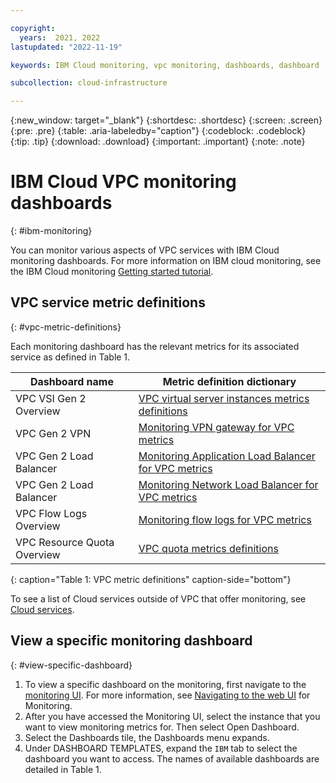 ```yaml
---

copyright:
  years:  2021, 2022
lastupdated: "2022-11-19"

keywords: IBM Cloud monitoring, vpc monitoring, dashboards, dashboard

subcollection: cloud-infrastructure

---
```


{:new_window: target="_blank"}
{:shortdesc: .shortdesc}
{:screen: .screen}
{:pre: .pre}
{:table: .aria-labeledby="caption"}
{:codeblock: .codeblock}
{:tip: .tip}
{:download: .download}
{:important: .important}
{:note: .note}

# IBM Cloud VPC monitoring dashboards
{: #ibm-monitoring}

You can monitor various aspects of VPC services with IBM Cloud monitoring dashboards. For more information on IBM cloud monitoring, see the IBM Cloud monitoring [Getting started tutorial](/docs/monitoring?topic=monitoring-getting-started).

## VPC service metric definitions
{: #vpc-metric-definitions}

Each monitoring dashboard has the relevant metrics for its associated service as defined in Table 1.

| Dashboard name | Metric definition dictionary |
|----------|----------|
| VPC VSI Gen 2 Overview | [VPC virtual server instances metrics definitions](/docs/vpc?topic=vpc-vpc-monitoring-metrics) |
| VPC Gen 2 VPN | [Monitoring VPN gateway for VPC metrics](/docs/vpc?topic=vpc-vpn-monitoring-metrics&interface=ui) |
| VPC Gen 2 Load Balancer | [Monitoring Application Load Balancer for VPC metrics](/docs/vpc?topic=vpc-monitoring-metrics-alb) |
| VPC Gen 2 Load Balancer | [Monitoring Network Load Balancer for VPC metrics](/docs/vpc?topic=vpc-nlb_monitoring-metrics) |
| VPC Flow Logs Overview | [Monitoring flow logs for VPC metrics](/docs/vpc?topic=vpc-fl-monitoring-metrics) |
| VPC Resource Quota Overview | [VPC quota metrics definitions](/docs/vpc?topic=vpc-vpc-quota-metrics) |

{: caption="Table 1: VPC metric definitions" caption-side="bottom"}

To see a list of Cloud services outside of VPC that offer monitoring, see [Cloud services](/docs/monitoring?topic=monitoring-cloud_services).

## View a specific monitoring dashboard
{: #view-specific-dashboard}

1. To view a specific dashboard on the monitoring, first navigate to the [monitoring UI](https://cloud.ibm.com/observe/monitoring). For more information, see [Navigating to the web UI](/docs/monitoring?topic=monitoring-launch) for Monitoring.
2. After you have accessed the Monitoring UI, select the instance that you want to view monitoring metrics for. Then select Open Dashboard.
3. Select the Dashboards tile, the Dashboards menu expands.
4. Under DASHBOARD TEMPLATES, expand the `IBM` tab to select the dashboard you want to access. The names of available dashboards are detailed in Table 1.
